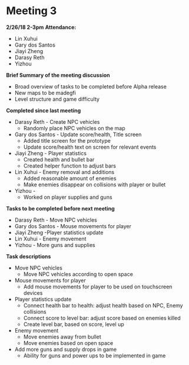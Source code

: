 # Meeting 3
 **2/26/18 2-3pm**
 **Attendance:**
 * Lin Xuhui
 * Gary dos Santos
 * Jiayi Zheng
 * Darasy Reth
 * Yizhou

 **Brief Summary of the meeting discussion**
  * Broad overview of tasks to be completed before Alpha release
  * New maps to be madegfi
  * Level structure and game difficulty

 **Completed since last meeting**
 * Darasy Reth - Create NPC vehicles
    * Randomly place NPC vehicles on the map
 * Gary dos Santos - Update score/health, Title screen
    * Added title screen for the prototype
    * Update score/health text on screen for relevant events
 * Jiayi Zheng - Player statistics
    * Created health and bullet bar
    * Created helper function to adjust bars
 * Lin Xuhui - Enemy removal and additions
    * Added reasonable amount of enemies
    * Make enemies disappear on collisions with player or bullet
 * Yizhou -
    * Worked on player supplies and guns

 **Tasks to be completed before next meeting**
 * Darasy Reth - Move NPC vehicles
 * Gary dos Santos - Mouse movements for player
 * Jiayi Zheng -Player statistics update
 * Lin Xuhui - Enemy movement
 * Yizhou - More guns and supplies

 **Task descriptions**
  * Move NPC vehicles
    * Move NPC vehicles according to open space
  * Mouse movements for player
    * Add mouse movements for player to be used on touchscreen devices
  * Player statistics update
    * Connect health bar to health: adjust health based on NPC, Enemy collisions
    * Connect score to level bar: adjust score based on enemies killed
    * Create level bar, based on score, level up
  * Enemy movement
    * Move enemies away from bullet
    * Move enemies based on open space
  * Add more guns and supply drops in game
    * Ability for guns and power ups to be implemented in game
